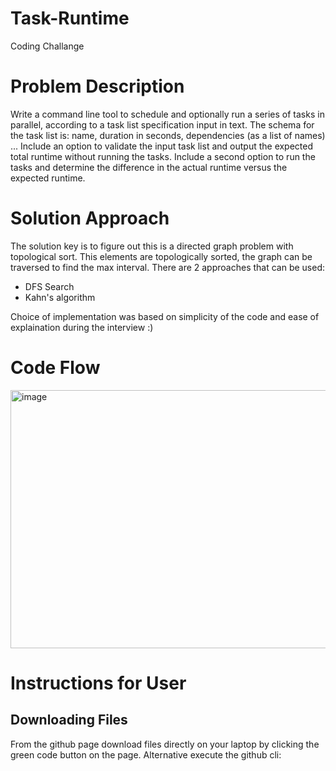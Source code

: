 # Task-Runtime
Coding Challange

# Problem Description
Write a command line tool to schedule and optionally run a series of tasks in parallel,
according to a task list specification input in text.
The schema for the task list is:
name, duration in seconds, dependencies (as a list of names)
...
Include an option to validate the input task list and output the expected total runtime
without running the tasks.
Include a second option to run the tasks and determine the difference in the actual
runtime versus the expected runtime.

# Solution Approach
The solution key is to figure out this is a directed graph problem with topological sort.
This elements are topologically sorted, the graph can be traversed to find the max interval.
There are 2 approaches that can be used:
* DFS Search
* Kahn's algorithm

Choice of implementation was based on simplicity of the code and ease of explaination during
the interview :)

# Code Flow
<img width="805" height="413" alt="image" src="https://github.com/user-attachments/assets/380b16f0-5313-47a9-86a9-88d046eaa64d" />


# Instructions for User
## Downloading Files
From the github page download files directly on your laptop by clicking the green code button on the page.
Alternative execute the github cli:
```


